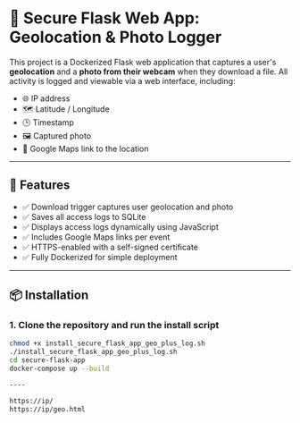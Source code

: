 # 📸 Secure Flask Web App: Geolocation & Photo Logger

This project is a Dockerized Flask web application that captures a user's **geolocation** and a **photo from their webcam** when they download a file. All activity is logged and viewable via a web interface, including:

- 🌐 IP address
- 🗺️ Latitude / Longitude
- 🕒 Timestamp
- 🖼️ Captured photo
- 📍 Google Maps link to the location

---

## 🚀 Features

- ✅ Download trigger captures user geolocation and photo
- ✅ Saves all access logs to SQLite
- ✅ Displays access logs dynamically using JavaScript
- ✅ Includes Google Maps links per event
- ✅ HTTPS-enabled with a self-signed certificate
- ✅ Fully Dockerized for simple deployment

---

## 📦 Installation

### 1. Clone the repository and run the install script

```bash
chmod +x install_secure_flask_app_geo_plus_log.sh
./install_secure_flask_app_geo_plus_log.sh
cd secure-flask-app
docker-compose up --build

----

https://ip/
https://ip/geo.html
